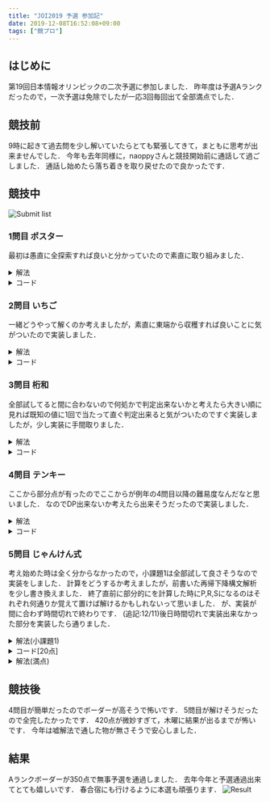 ```yaml
---
title: "JOI2019 予選 参加記"
date: 2019-12-08T16:52:08+09:00
tags: ["競プロ"]
---
```

## はじめに

第19回日本情報オリンピックの二次予選に参加しました．
昨年度は予選Aランクだったので，一次予選は免除でしたが一応3回毎回出て全部満点でした．

## 競技前

9時に起きて過去問を少し解いていたらとても緊張してきて，まともに思考が出来ませんでした．
今年も去年同様に，naoppyさんと競技開始前に通話して過ごしました．
通話し始めたら落ち着きを取り戻せたので良かったです．

## 競技中

![Submit list](submitlist.jpg)

### 1問目 ポスター

最初は愚直に全探索すれば良いと分かっていたので素直に取り組みました．

<details><summary>解法</summary>
0,90,180,270度回転させた場合それぞれで不一致数を数えてそれに回転にかかる時間を足して最も小さい物が答えです．
</details>

<details><summary>コード</summary>

```cpp
#include <bits/stdc++.h>
using namespace std;
using i64 = long long;

int main()
{
  i64 n;
  cin >> n;
  vector<string> s(n), t(n);
  for (i64 i = 0; i < n; i++)
    cin >> s[i];
  for (i64 i = 0; i < n; i++)
    cin >> t[i];
  i64 ans[4] = {0, 1, 2, 1};
  for (i64 i = 0; i < n; i++)
    for (i64 j = 0; j < n; j++)
    {
      if (s[i][j] != t[i][j])
        ans[0]++;
      if (s[j][n - i - 1] != t[i][j])
        ans[1]++;
      if (s[n - i - 1][n - j - 1] != t[i][j])
        ans[2]++;
      if (s[n - j - 1][i] != t[i][j])
        ans[3]++;
    }
  cout << min({ans[0], ans[1], ans[2], ans[3]}) << endl;
  return 0;
}
```

</details>

### 2問目 いちご

一緒どうやって解くのか考えましたが，素直に東端から収穫すれば良いことに気がついたので実装しました．

<details><summary>解法</summary>
東端まで移動する時間と東端のいちごが収穫出来る時間の大きい方を取り，西に進みながら隣の苺からの移動時間と収穫可能時間の大きい方を取り続けます．
</details>

<details><summary>コード</summary>

```cpp
#include <bits/stdc++.h>
using namespace std;
using i64 = long long;

int main()
{
  i64 n;
  cin >> n;
  vector<pair<i64, i64>> s(n);
  for (i64 i = 0; i < n; i++)
    cin >> s[i].first >> s[i].second;
  sort(s.begin(), s.end());
  i64 ans = max(s[n - 1].first, s[n - 1].first);
  for (i64 i = n - 2; 0 <= i; i--)
    ans = max(ans + s[i + 1].first - s[i].first, s[i].second);
  cout << ans + s[0].first << endl;
  return 0;
}
```

</details>

### 3問目 桁和

全部試してると間に合わないので何処かで判定出来ないかと考えたら大きい順に見れば既知の値に1回で当たって直ぐ判定出来ると気がついたのですぐ実装しましたが，少し実装に手間取りました．

<details><summary>解法</summary>
大きい数から順に試して行くと，一回桁和を足すと必ず大きくなるため，必ず探索済みの物を見ます．
なので，既に探索済みの物はNに出来るか覚えておき，桁和を1回足したものがNに出来る数であれば答えに1加算します．
</details>

<details><summary>コード</summary>

```cpp
#include <bits/stdc++.h>
using namespace std;
using i64 = long long;

i64 sum(i64 n)
{
  i64 ret = 0;
  while (n)
  {
    ret += n % 10;
    n = n / 10;
  }
  return ret;
}

int main()
{
  i64 n;
  cin >> n;
  i64 ans = 0;
  vector<i64> ok(n + 1, -1);
  ok[n] = 1;
  for (i64 i = n; 1 <= i; i--)
  {
    i64 t = i;
    while (t + sum(t) <= n)
    {
      if (ok[t + sum(t)] == 0)
      {
        ok[t] = 0;
        break;
      }
      if (ok[t + sum(t)] == 1)
      {
        ok[t] = 1;
        break;
      }
      t += sum(t);
    }
    if (ok[i] == 1)
      ans++;
    else
      ok[i] = 0;
  }
  cout << ans << endl;
  return 0;
}
```

</details>

### 4問目 テンキー

ここから部分点が有ったのでここからが例年の4問目以降の難易度なんだなと思いました．
なのでDP出来ないか考えたら出来そうだったので実装しました．

<details><summary>解法</summary>
dp[i][j]:= 最後にjを押したときのMで割った余りがiの数の最小手数を求めて，更新が発生しなくなるまで繰り返します．
するとmin(dp[R][i],0<=i<=9)が答えです．
</details>

<details><summary>コード</summary>

| ID   | Verdict   | Score |
| ---- | --------- | ----- |
| 1    | AC        | 30/30 |
| 2    | AC        | 70/70 |

```cpp
#include <bits/stdc++.h>
using namespace std;
using i64 = long long;

i64 mov[10][10] = {{1, 2, 3, 4, 3, 4, 5, 4, 5, 6},
                   {2, 1, 2, 3, 2, 3, 4, 3, 4, 5},
                   {3, 2, 1, 2, 3, 2, 3, 4, 3, 4},
                   {4, 3, 2, 1, 4, 3, 2, 5, 4, 3},
                   {3, 2, 3, 4, 1, 2, 3, 2, 3, 4},
                   {4, 3, 2, 3, 2, 1, 2, 3, 2, 3},
                   {5, 4, 3, 2, 3, 2, 1, 4, 3, 2},
                   {4, 3, 4, 5, 2, 3, 4, 1, 2, 3},
                   {5, 4, 3, 4, 3, 2, 3, 2, 1, 2},
                   {6, 5, 4, 3, 4, 3, 2, 3, 2, 1}};

int main()
{
  i64 m, r;
  cin >> m >> r;
  vector<vector<i64>> dp(m, vector<i64>(10, 1e18));
  dp[0][0] = 0;
  while (true)
  {
    bool ok = true;
    for (i64 i = 0; i < m; i++)
      for (i64 j = 0; j < 10; j++)
        for (i64 k = 0; k < 10; k++)
          if (dp[i][k] + mov[k][j] < dp[(i * 10 + j) % m][j])
          {
            dp[(i * 10 + j) % m][j] = dp[i][k] + mov[k][j];
            ok = false;
          }
    if (ok)
      break;
  }
  i64 ans = 1e18;
  for (i64 i = 0; i < 10; i++)
    ans = min(ans, dp[r][i]);
  cout << ans << endl;
  return 0;
}
```

</details>

### 5問目 じゃんけん式

考え始めた時は全く分からなかったので，小課題1は全部試して良さそうなので実装をしました．
計算をどうするか考えましたが，前書いた再帰下降構文解析を少し書き換えました．
終了直前に部分的にを計算した時にP,R,Sになるのはそれぞれ何通りか覚えて置けば解けるかもしれないって思いました．
が、実装が間に合わず時間切れで終わりです．
(追記:12/11)後日時間切れで実装出来なかった部分を実装したら通りました．

<details><summary>解法(小課題1)</summary>
?を全てRPSの何れかに置き換えた物を全て試します。
</details>

<details><summary>コード[20点]</summary>

| ID   | Verdict   | Score |
| ---- | --------- | ----- |
| 1    | AC        | 20/20 |
| 2    | TLE       | 0/20  |
| 3    | RE        | 0/60  |

```cpp
#include <bits/stdc++.h>
using namespace std;
using i64 = long long;

int expr(string &s, int &i);
int term(string &s, int &i);
int factor(string &s, int &i);
int number(string &s, int &i);

int expr(string &s, int &i)
{
  int val = term(s, i);
  while (s[i] == '+' || s[i] == '-')
  {
    char op = s[i];
    i++;
    int val2 = term(s, i);
    if (op == '+')
    {
      if (val == val2)
        val = val;
      else if (val == 0 && val2 == 1)
        val = 0;
      else if (val == 0 && val2 == 2)
        val = 2;
      else if (val == 1 && val2 == 0)
        val = 0;
      else if (val == 1 && val2 == 2)
        val = 1;
      else if (val == 2 && val2 == 0)
        val = 2;
      else if (val == 2 && val2 == 1)
        val = 1;
    }
    else
    {
      if (val == val2)
        val = val;
      else if (val == 0 && val2 == 1)
        val = 1;
      else if (val == 0 && val2 == 2)
        val = 0;
      else if (val == 1 && val2 == 0)
        val = 1;
      else if (val == 1 && val2 == 2)
        val = 2;
      else if (val == 2 && val2 == 0)
        val = 0;
      else if (val == 2 && val2 == 1)
        val = 2;
    }
  }
  return val;
}

int term(string &s, int &i)
{
  int val = factor(s, i);
  while (s[i] == '*' || s[i] == '/')
  {
    char op = s[i];
    i++;
    int val2 = factor(s, i);
    if (op == '*')
    {
      if (val == val2)
        val = val;
      else if (val == 0 && val2 == 1)
        val = 2;
      else if (val == 0 && val2 == 2)
        val = 1;
      else if (val == 1 && val2 == 0)
        val = 2;
      else if (val == 1 && val2 == 2)
        val = 0;
      else if (val == 2 && val2 == 0)
        val = 1;
      else if (val == 2 && val2 == 1)
        val = 0;
    }
  }
  return val;
}

int factor(string &s, int &i)
{
  if (isdigit(s[i]))
    return number(s, i);
  i++;
  int ret = expr(s, i);
  i++;
  return ret;
}

int number(string &s, int &i)
{
  int n = s[i++] - '0';
  while (isdigit(s[i]))
    n = n * 10 + s[i++] - '0';
  return n;
}

vector<string> all;

i64 create(i64 now, string s, i64 fin)
{
  if (now == fin + 1)
  {
    all.push_back(s);
    return 0;
  }
  if (s[now] != '?')
    create(now + 1, s, fin);
  else
    for (i64 i = 0; i < 3; i++)
    {
      s[now] = ('0' + i);
      create(now + 1, s, fin);
    }
  return 0;
}

int main()
{
  i64 n;
  string s, e;
  cin >> n >> s >> e;
  for (i64 i = 0; i < n; i++)
    if (s[i] == 'R')
      s[i] = '0';
    else if (s[i] == 'S')
      s[i] = '1';
    else if (s[i] == 'P')
      s[i] = '2';
  create(0, s, n);
  i64 ans = 0;
  i64 c = (e == "R" ? 0 : (e == "S" ? 1 : 2));
  for (string i : all)
  {
    int t = 0;
    i64 v = expr(i, t);
    if (v == c)
      ans++;
  }
  cout << ans << endl;
  return 0;
}
```

</details>

<details><summary>解法(満点)</summary>
それぞれの計算結果をRSPの通り数を持って行います．

<details><summary>コード(時間外)</summary>

```cpp
#include <bits/stdc++.h>
using namespace std;
using i64 = long long;

const i64 MOD = 1e9 + 7;

vector<i64> expr(string &s, int &i);
vector<i64> term(string &s, int &i);
vector<i64> factor(string &s, int &i);
vector<i64> number(string &s, int &i);

vector<i64> expr(string &s, int &i)
{
  vector<i64> val = term(s, i);
  while (s[i] == '+' || s[i] == '-')
  {
    char op = s[i];
    i++;
    vector<i64> val2 = term(s, i), tmp(3);
    if (op == '+')
    {
      tmp[0] = (val[0] * val2[0] + val[0] * val2[1] + val[1] * val2[0]) % MOD;
      tmp[1] = (val[1] * val2[1] + val[1] * val2[2] + val[2] * val2[1]) % MOD;
      tmp[2] = (val[2] * val2[2] + val[0] * val2[2] + val[2] * val2[0]) % MOD;
    }
    else
    {
      tmp[0] = (val[0] * val2[0] + val[0] * val2[2] + val[2] * val2[0]) % MOD;
      tmp[1] = (val[1] * val2[1] + val[0] * val2[1] + val[1] * val2[0]) % MOD;
      tmp[2] = (val[2] * val2[2] + val[1] * val2[2] + val[2] * val2[1]) % MOD;
    }
    val = tmp;
  }
  return val;
}

vector<i64> term(string &s, int &i)
{
  vector<i64> val = factor(s, i);
  while (s[i] == '*' || s[i] == '/')
  {
    char op = s[i];
    i++;
    vector<i64> val2 = factor(s, i), tmp(3);
    if (op == '*')
    {
      tmp[0] = (val[0] * val2[0] + val[1] * val2[2] + val[2] * val2[1]) % MOD;
      tmp[1] = (val[1] * val2[1] + val[0] * val2[2] + val[2] * val2[0]) % MOD;
      tmp[2] = (val[2] * val2[2] + val[0] * val2[1] + val[1] * val2[0]) % MOD;
    }
    val = tmp;
  }
  return val;
}

vector<i64> factor(string &s, int &i)
{
  if (isdigit(s[i]))
    return number(s, i);
  i++;
  vector<i64> ret = expr(s, i);
  i++;
  return ret;
}

vector<i64> number(string &s, int &i)
{
  i++;
  if (s[i - 1] == '0')
    return {1, 0, 0};
  if (s[i - 1] == '1')
    return {0, 1, 0};
  if (s[i - 1] == '2')
    return {0, 0, 1};
  return {1, 1, 1};
}

int main()
{
  i64 n;
  string s, e;
  cin >> n >> s >> e;
  for (i64 i = 0; i < n; i++)
    if (s[i] == 'R')
      s[i] = '0';
    else if (s[i] == 'S')
      s[i] = '1';
    else if (s[i] == 'P')
      s[i] = '2';
    else if (s[i] == '?')
      s[i] = '3';
  i64 c = (e == "R" ? 0 : (e == "S" ? 1 : 2));
  int t = 0;
  vector<i64> ans = expr(s, t);
  cout << ans[c] << endl;
  return 0;
}
```

</details>
</details>

## 競技後

4問目が簡単だったのでボーダーが高そうで怖いです．
5問目が解けそうだったので全完したかったです．
420点が微妙すぎて，木曜に結果が出るまでが怖いです．
今年は嘘解法で通した物が無さそうで安心しました．

## 結果

Aランクボーダーが350点で無事予選を通過しました．
去年今年と予選通過出来てとても嬉しいです．
春合宿にも行けるように本選も頑張ります．
![Result](result.jpg)
